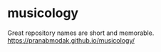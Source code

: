 # musicology
Great repository names are short and memorable.
https://pranabmodak.github.io/musicology/
